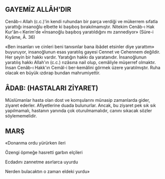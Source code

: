 ## GAYEMİZ ALLÂH'DIR

Cenâb-ı Allah (c.c.)'in kendi ruhundan bir parça verdiği ve mükerrem sıfatla yarattığı insanoğlu elbette ki başıboş bırakılmamıştır. Nitekim Cenâb-ı Hak Kur'ân-ı Kerim'de «İnsanoğlu başıboş yaratıldığını mı zannediyor» (Süre-i Kıyâme, Â. 36)

«Ben insanları ve cinleri beni tanısınlar bana ibâdet etsinler diye yarattım» buyuruyor, insanoğlunun esas yaratılış gayesi Cen­net ve Cehennem değildir. Her şeyin bir hak­kı vardır. Yaratığın hakkı da yaratanıdır. İn­sanoğlunun yaratılış hakkı Allah'ın (c.c.) rızâsına nail olup, cemâliyle müşerref olmaktır. İnsan Cenâb-ı Hakk'ın Cemâl-i ber-kemâlini görmek üzere yaratılmıştır. Ruha olacak en büyük ızdırap bundan mahrumiyettir.

## ÂDAB: (HASTALARI ZİYARET)

Müslümanlar hasta olan dost ve komşula­rını münasip zamanlarda gider, ziyaret ederler. Afiyetlerine duada bulunurlar. Ancak, bu ziya­ret pek sık sık yapılmamalı, hastanın yanında çok oturulmamalıdır, canını sıkacak sözler söylememelidir.

## MARŞ

«Donanma ordu yürürken ileri

Özengi öpmeğe hasretti garbın elçileri

Ecdadını zannetme asırlarca uyurdu

Nerden bulacaktın o zaman eldeki yurdu»
